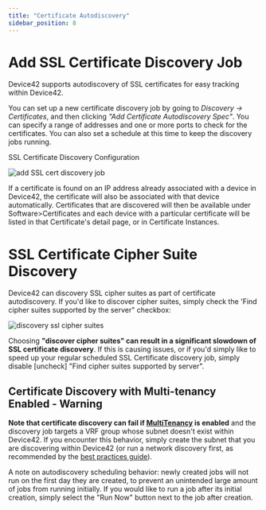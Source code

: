 ```yaml
---
title: "Certificate Autodiscovery"
sidebar_position: 8
---
```


# Add SSL Certificate Discovery Job

Device42 supports autodiscovery of SSL certificates for easy tracking within Device42.

You can set up a new certificate discovery job by going to _Discovery → Certificates_, and then clicking _"Add Certificate Autodiscovery Spec"_. You can specify a range of addresses and one or more ports to check for the certificates. You can also set a schedule at this time to keep the discovery jobs running.

SSL Certificate Discovery Configuration 

![add SSL cert discovery job](/assets/images/add_ssl_cert_autodiscovery.png)

If a certificate is found on an IP address already associated with a device in Device42, the certificate will also be associated with that device automatically. Certificates that are discovered will then be available under Software>Certificates and each device with a particular certificate will be listed in that Certificate's detail page, or in Certificate Instances.

# SSL Certificate Cipher Suite Discovery

Device42 can discovery SSL cipher suites as part of certificate autodiscovery. If you'd like to discover cipher suites, simply check the 'Find cipher suites supported by the server" checkbox:

![discovery ssl cipher suites](/assets/images/cipher_suite_discovery_SSL_certificates.png)

Choosing **"discover cipher suites" can result in a significant slowdown of SSL certificate discovery**. If this is causing issues, or if you'd simply like to speed up your regular scheduled SSL Certificate discovery job, simply disable \[uncheck\] "Find cipher suites supported by server".

## Certificate Discovery with Multi-tenancy Enabled - Warning

**Note that certificate discovery can fail if [MultiTenancy](administration/role-based_access_control/role-based-permissions-and-access.md) is enabled** and the discovery job targets a VRF group whose subnet doesn't exist within Device42. If you encounter this behavior, simply create the subnet that you are discovering within Device42 (or run a network discovery first, as recommended by the [best practices guide](autodisc-best-practices)).

A note on autodiscovery scheduling behavior: newly created jobs will not run on the first day they are created, to prevent an unintended large amount of jobs from running initially. If you would like to run a job after its initial creation, simply select the "Run Now" button next to the job after creation.
